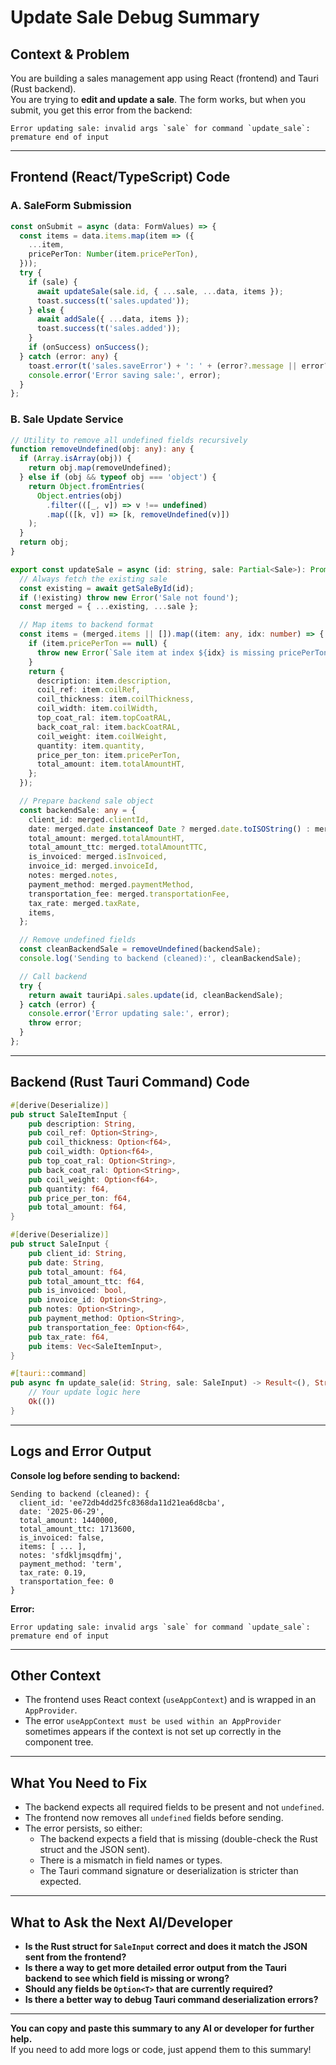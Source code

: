 # Update Sale Debug Summary

## Context & Problem

You are building a sales management app using React (frontend) and Tauri (Rust backend).  
You are trying to **edit and update a sale**. The form works, but when you submit, you get this error from the backend:

```
Error updating sale: invalid args `sale` for command `update_sale`: premature end of input
```

---

## Frontend (React/TypeScript) Code

### A. SaleForm Submission

```ts
const onSubmit = async (data: FormValues) => {
  const items = data.items.map(item => ({
    ...item,
    pricePerTon: Number(item.pricePerTon),
  }));
  try {
    if (sale) {
      await updateSale(sale.id, { ...sale, ...data, items });
      toast.success(t('sales.updated'));
    } else {
      await addSale({ ...data, items });
      toast.success(t('sales.added'));
    }
    if (onSuccess) onSuccess();
  } catch (error: any) {
    toast.error(t('sales.saveError') + ': ' + (error?.message || error?.toString()));
    console.error('Error saving sale:', error);
  }
};
```

### B. Sale Update Service

```ts
// Utility to remove all undefined fields recursively
function removeUndefined(obj: any): any {
  if (Array.isArray(obj)) {
    return obj.map(removeUndefined);
  } else if (obj && typeof obj === 'object') {
    return Object.fromEntries(
      Object.entries(obj)
        .filter(([_, v]) => v !== undefined)
        .map(([k, v]) => [k, removeUndefined(v)])
    );
  }
  return obj;
}

export const updateSale = async (id: string, sale: Partial<Sale>): Promise<Sale> => {
  // Always fetch the existing sale
  const existing = await getSaleById(id);
  if (!existing) throw new Error('Sale not found');
  const merged = { ...existing, ...sale };

  // Map items to backend format
  const items = (merged.items || []).map((item: any, idx: number) => {
    if (item.pricePerTon == null) {
      throw new Error(`Sale item at index ${idx} is missing pricePerTon`);
    }
    return {
      description: item.description,
      coil_ref: item.coilRef,
      coil_thickness: item.coilThickness,
      coil_width: item.coilWidth,
      top_coat_ral: item.topCoatRAL,
      back_coat_ral: item.backCoatRAL,
      coil_weight: item.coilWeight,
      quantity: item.quantity,
      price_per_ton: item.pricePerTon,
      total_amount: item.totalAmountHT,
    };
  });

  // Prepare backend sale object
  const backendSale: any = {
    client_id: merged.clientId,
    date: merged.date instanceof Date ? merged.date.toISOString() : merged.date,
    total_amount: merged.totalAmountHT,
    total_amount_ttc: merged.totalAmountTTC,
    is_invoiced: merged.isInvoiced,
    invoice_id: merged.invoiceId,
    notes: merged.notes,
    payment_method: merged.paymentMethod,
    transportation_fee: merged.transportationFee,
    tax_rate: merged.taxRate,
    items,
  };

  // Remove undefined fields
  const cleanBackendSale = removeUndefined(backendSale);
  console.log('Sending to backend (cleaned):', cleanBackendSale);

  // Call backend
  try {
    return await tauriApi.sales.update(id, cleanBackendSale);
  } catch (error) {
    console.error('Error updating sale:', error);
    throw error;
  }
};
```

---

## Backend (Rust Tauri Command) Code

```rust
#[derive(Deserialize)]
pub struct SaleItemInput {
    pub description: String,
    pub coil_ref: Option<String>,
    pub coil_thickness: Option<f64>,
    pub coil_width: Option<f64>,
    pub top_coat_ral: Option<String>,
    pub back_coat_ral: Option<String>,
    pub coil_weight: Option<f64>,
    pub quantity: f64,
    pub price_per_ton: f64,
    pub total_amount: f64,
}

#[derive(Deserialize)]
pub struct SaleInput {
    pub client_id: String,
    pub date: String,
    pub total_amount: f64,
    pub total_amount_ttc: f64,
    pub is_invoiced: bool,
    pub invoice_id: Option<String>,
    pub notes: Option<String>,
    pub payment_method: Option<String>,
    pub transportation_fee: Option<f64>,
    pub tax_rate: f64,
    pub items: Vec<SaleItemInput>,
}

#[tauri::command]
pub async fn update_sale(id: String, sale: SaleInput) -> Result<(), String> {
    // Your update logic here
    Ok(())
}
```

---

## Logs and Error Output

**Console log before sending to backend:**
```
Sending to backend (cleaned): {
  client_id: 'ee72db4dd25fc8368da11d21ea6d8cba',
  date: '2025-06-29',
  total_amount: 1440000,
  total_amount_ttc: 1713600,
  is_invoiced: false,
  items: [ ... ],
  notes: 'sfdkljmsqdfmj',
  payment_method: 'term',
  tax_rate: 0.19,
  transportation_fee: 0
}
```

**Error:**
```
Error updating sale: invalid args `sale` for command `update_sale`: premature end of input
```

---

## Other Context

- The frontend uses React context (`useAppContext`) and is wrapped in an `AppProvider`.
- The error `useAppContext must be used within an AppProvider` sometimes appears if the context is not set up correctly in the component tree.

---

## What You Need to Fix

- The backend expects all required fields to be present and not `undefined`.
- The frontend now removes all `undefined` fields before sending.
- The error persists, so either:
  - The backend expects a field that is missing (double-check the Rust struct and the JSON sent).
  - There is a mismatch in field names or types.
  - The Tauri command signature or deserialization is stricter than expected.

---

## What to Ask the Next AI/Developer

- **Is the Rust struct for `SaleInput` correct and does it match the JSON sent from the frontend?**
- **Is there a way to get more detailed error output from the Tauri backend to see which field is missing or wrong?**
- **Should any fields be `Option<T>` that are currently required?**
- **Is there a better way to debug Tauri command deserialization errors?**

---

**You can copy and paste this summary to any AI or developer for further help.**  
If you need to add more logs or code, just append them to this summary! 
